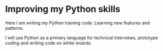 # Improving my Python skills
Here I am writing my Python training code. Learning new features and patterns.

I will use Python as a primary language for technical interviews, prototype coding and writing code on white-boards.
